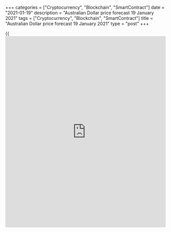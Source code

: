+++
categories = ["Cryptocurrency", "Blockchain", "SmartContract"]
date = "2021-01-19"
description = "Australian Dollar price forecast 19 January 2021"
tags = ["Cryptocurrency", "Blockchain", "SmartContract"]
title = "Australian Dollar price forecast 19 January 2021"
type = "post"
+++

{{<iframe id="large-banner" src="https://www.bounty.group/#slide=26.0" width="100%" height="600" scrolling="no" style="border: 0px solid rgb(216, 221, 230); border-radius: 3px;">}}

2021-01-19

2021-01-19

Cunning Aussie. Forecast as of 19.01.2021Dmitri Demidenko

By 2028, the American economy will be bypassed by China. This fact and
the PRC's insatiable demand for iron ore will favor the [AUUSD][1] bulls
for many years to come. Let us discuss the Forex outlook and make up a
trading plan.

## Fundamental Australian Dollar forecast for six months

Vaccine, incentives, and China are the recipe for a nearly 42% rally in
[AUDUSD][1] from March lows to January highs. Looking at the astonishing
rise of the Australian dollar, one may begin to doubt its continuation.
But what if none of the [investor](https://www.fintechee.com/tutorial-for-forex-trading/investor-mode/)s will no longer buy, global risk
appetite will stop growing so fast? Will Joe Biden's inauguration be a
signal for profit-taking on US stock indices? Will China's GDP
accelerate in 2021? Finally, can vaccine continue to push the [S&P
500][2] up?

Investors cannot expect the same scale of monetary and fiscal stimulus
as in 2020. At best, the Fed will continue to buy assets for $120
billion a month until the end of the year, and the factor of Joe Biden's
$1.9 trillion aid package is already included in the prices of US stock
indices. According to Nordea Markets, the number of positive [news](https://www.letsplayfx.com/blog/forex-news-website/) about
vaccines has approached its extreme value and will no longer provide the
previous support for the [S&P 500][2]. At least for a while. This is
fraught with increased turbulence in the stock market and the
strengthening of the greenback.

### [S&P 500][2] and virus/vaccines [news](https://www.letsplayfx.com/blog/forex-news-website/) dynamics



 _Source: Nordea Markets._

Will China's GDP Accelerate in 2021? The World Bank thinks so. According
to its forecasts, China's economy will expand by 8% this year and exceed
the 2019 level by 10%. Beijing's voracious demand for steel is fueling
the rise in iron ore futures, which is a crucial component of Australian
exports even as the US dollar strengthens. At the same time, in 2020,
China fulfilled only 52% of its obligations to purchase US goods. If Joe
Biden touches on this topic during the inauguration, the yuan's fall
will create problems for the [AUDUSD][1] bulls.

Let's not forget about the potential expansion of the US Treasury bond
issue due to the need to finance $1.9 trillion in fiscal stimulus. This
action could provoke further growth in treasury yields and a correction
of dollar pairs on Forex.

Thus, in the short term, the Australian dollar has a lot of risks.
Nevertheless, in the medium and long term investment, it will probably
be able to recoup. History shows that crises worked in China's favor. In
2001, when Beijing joined the WTO, its economy was only 13% of America's
size. In 2009 this figure increased to 35%, in 2020 to 71%. By 2028, the
American economy will be bypassed by China. Growth in its GDP and Aussie
neutral positioning serves as bullish factors for [AUDUSD][1].

### Speculative positioning in major currencies



 _Source: Nordea Markets._

### [AUDUSD][1] trading plan for six months

In my opinion, the acceleration of the vaccination process and the more
vigorous growth of the global economy than currently expected will help
restore the uptrend in emerging markets' currencies and the Australian
dollar. However, the [AUDUSD][1] correction may continue shortly. So
much, the better. The fall of the AUDUSD pair to the supports at 0.763
and 0.759 will make it possible to buy the Australian dollar at a lower
price. It is still relevant to open AUDUSD long positions on the price
rise with the targets at 0.79 and 0.82.







## Price chart of AUDUSD in real time mode

The content of this article reflects the author’s opinion and does not
necessarily reflect the official position of LiteForex. The material
published on this page is provided for informational purposes only and
should not be considered as the provision of investment advice for the
purposes of Directive 2004/39/EC.

Rate this article:

{{value}}

( {{count}} {{title}} )

   1. my.liteforex.com/trading/chart?symbol=AUDUSD&returnUrl=true
   2. my.liteforex.com/trading/chart?symbol=SPX&returnUrl=true